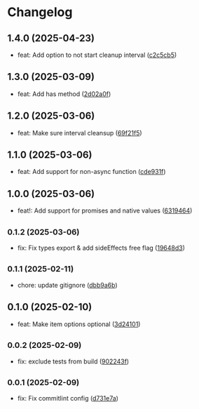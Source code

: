 # Changelog

## 1.4.0 (2025-04-23)

* feat: Add option to not start cleanup interval ([c2c5cb5](https://github.com/alexalexiuc/promise-cachex/commit/c2c5cb5))

## 1.3.0 (2025-03-09)

* feat: Add has method ([2d02a0f](https://github.com/alexalexiuc/promise-cachex/commit/2d02a0f))

## 1.2.0 (2025-03-06)

* feat: Make sure interval cleansup ([69f21f5](https://github.com/alexalexiuc/promise-cachex/commit/69f21f5))

## 1.1.0 (2025-03-06)

* feat: Add support for non-async function ([cde931f](https://github.com/alexalexiuc/promise-cachex/commit/cde931f))

## 1.0.0 (2025-03-06)

* feat!: Add support for promises and native values ([6319464](https://github.com/alexalexiuc/promise-cachex/commit/6319464))

## <small>0.1.2 (2025-03-06)</small>

* fix: Fix types export & add sideEffects free flag ([19648d3](https://github.com/alexalexiuc/promise-cachex/commit/19648d3))

## <small>0.1.1 (2025-02-11)</small>

* chore: update gitignore ([dbb9a6b](https://github.com/alexalexiuc/promise-cachex/commit/dbb9a6b))

## 0.1.0 (2025-02-10)

* feat: Make item options optional ([3d24101](https://github.com/alexalexiuc/promise-cachex/commit/3d24101))

## <small>0.0.2 (2025-02-09)</small>

* fix: exclude tests from build ([902243f](https://github.com/alexalexiuc/promise-cachex/commit/902243f))

## <small>0.0.1 (2025-02-09)</small>

* fix: Fix commitlint config ([d731e7a](https://github.com/alexalexiuc/typedoc-jsdoc-inherit/commit/d731e7a))

